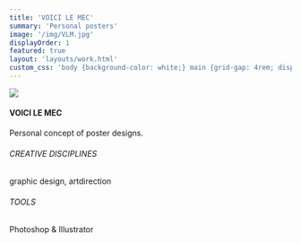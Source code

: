 ```yaml
---
title: 'VOICI LE MEC'
summary: 'Personal posters'
image: '/img/VLM.jpg'
displayOrder: 1
featured: true
layout: 'layouts/work.html'
custom_css: 'body {background-color: white;} main {grid-gap: 4rem; display: grid; grid-template-columns: 30% 1fr; grid-template-rows: 1fr;} main h4 {grid-column: 1; grid-row: 1; margin-bottom: 3rem;} img {grid-column: 2;}'
---
```

<img src="/img/VLM2.png">

<div class="info">
<h4>VOICI LE MEC</h4>
<p class="speciaal">Personal concept of poster designs.</p>

<h6>CREATIVE DISCIPLINES</h6>
<p class="speciaal">graphic design, artdirection</p>
<h6>TOOLS</h6>
<p class="speciaal">Photoshop & Illustrator</p>
</div>
